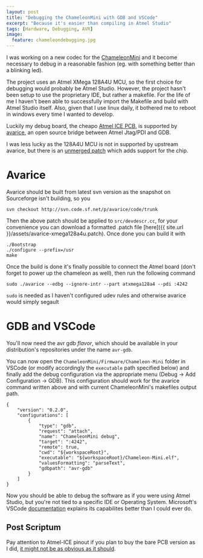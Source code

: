 ```yaml
---
layout: post
title: "Debugging the ChameleonMini with GDB and VSCode"
excerpt: "Because it's easier than compiling in Atmel Studio"
tags: [Hardware, Debugging, AVR]
image:
  feature: chameleondebugging.jpg
---
```


I was working on a new codec for the [ChameleonMini](https://github.com/emsec/ChameleonMini) and it become necessary to debug in a reasonable fashion (eg. with something better than a blinking led).

The project uses an Atmel XMega 128A4U MCU, so the first choice for debugging would probably be Atmel Studio. However, the project hasn't been setup to use the proprietary IDE, but rather a makefile. For the life of me I haven't been able to successfully import the Makefile and build with Atmel Studio itself. Also, given that I use linux daily, it bothered me to reboot in windows every time I wanted to develop.

Luckily my debug board, the cheapo [Atmel ICE PCB](https://www.digikey.it/product-detail/en/microchip-technology/ATATMEL-ICE-PCBA/ATATMEL-ICE-PCBA-ND/4753383), is supported by [avarice](http://avarice.sourceforge.net/), an open source bridge between Atmel Jtag/PDI and GDB.

I was less lucky as the 128A4U MCU is not in supported by upstream avarice, but there is an [unmerged patch](https://sourceforge.net/p/avarice/patches/24/) which adds support for the chip.

# Avarice #
Avarice should be built from latest svn version as the snapshot on Sourceforge isn't building, so you

    svn checkout http://svn.code.sf.net/p/avarice/code/trunk

Then the above patch should be applied to `src/devdescr.cc`, for your convenience you can download a formatted .patch file [here]({{ site.url }}/assets/avarice-xmega128a4u.patch). Once done you can build it with

    ./Bootstrap
    ./configure --prefix=/usr
    make

Once the build is done it's finally possible to connect the Atmel board (don't forget to power up the chameleon as well), then run the following command

    sudo ./avarice --edbg --ignore-intr --part atxmega128a4 --pdi :4242

`sudo` is needed as I haven't configured udev rules and otherwise avarice would simply segault

# GDB and VSCode #
You'll now need the avr gdb _flavor_, which should be available in your distribution's repositories under the name `avr-gdb`.

You can now open the `ChameleonMini/Firmware/Chameleon-Mini` folder in VSCode (or modify accordingly the `executable` path specified below) and finally add the debug configuration via the appropriate menu (Debug -> Add Configuration -> GDB). This configuration should work for the avarice command written above and with current ChameleonMini's makefiles output path.

    {
        "version": "0.2.0",
        "configurations": [
            {
                "type": "gdb",
                "request": "attach",
                "name": "ChameleonMini debug",
                "target": ":4242",
                "remote": true,
                "cwd": "${workspaceRoot}",
                "executable": "${workspaceRoot}/Chameleon-Mini.elf",
                "valuesFormatting": "parseText",
                "gdbpath": "avr-gdb"
            }
        ]
    }

Now you should be able to debug the software as if you were using Atmel Studio, but you're not tied to a specific IDE or Operating System. Microsoft's VSCode [documentation](https://code.visualstudio.com/docs/cpp/cpp-debug) explains its capabilites better than I could ever do.

## Post Scriptum
Pay attention to Atmel-ICE pinout if you plan to buy the bare PCB version as I did, [it might not be as obvious as it should](https://www.avrfreaks.net/comment/2548651#comment-2548651).